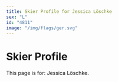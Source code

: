 ```yaml
---
title: Skier Profile for Jessica Löschke
sex: "L"
id: "4811"
image: "/img/flags/ger.svg" 
---
```


# Skier Profile

This page is for: Jessica Löschke.
    
